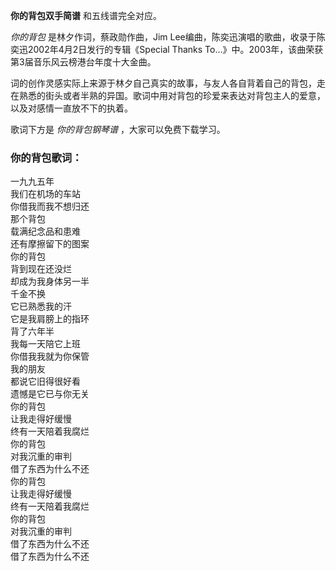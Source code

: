 

**你的背包双手简谱** 和五线谱完全对应。

_你的背包_ 是林夕作词，蔡政勋作曲，Jim Lee编曲，陈奕迅演唱的歌曲，收录于陈奕迅2002年4月2日发行的专辑《Special Thanks
To…》中。2003年，该曲荣获第3届音乐风云榜港台年度十大金曲。

词的创作灵感实际上来源于林夕自己真实的故事，与友人各自背着自己的背包，走在熟悉的街头或者半熟的异国。歌词中用对背包的珍爱来表达对背包主人的爱意，以及对感情一直放不下的执着。

歌词下方是 _你的背包钢琴谱_ ，大家可以免费下载学习。

### 你的背包歌词：

一九九五年  
我们在机场的车站  
你借我而我不想归还  
那个背包  
载满纪念品和患难  
还有摩擦留下的图案  
你的背包  
背到现在还没烂  
却成为我身体另一半  
千金不换  
它已熟悉我的汗  
它是我肩膀上的指环  
背了六年半  
我每一天陪它上班  
你借我我就为你保管  
我的朋友  
都说它旧得很好看  
遗憾是它已与你无关  
你的背包  
让我走得好缓慢  
终有一天陪着我腐烂  
你的背包  
对我沉重的审判  
借了东西为什么不还  
你的背包  
让我走得好缓慢  
终有一天陪着我腐烂  
你的背包  
对我沉重的审判  
借了东西为什么不还  
借了东西为什么不还

